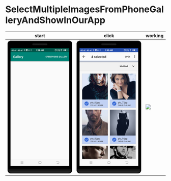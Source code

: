SelectMultipleImagesFromPhoneGalleryAndShowInOurApp
==========

| start      | click      | working     |
|------------|-------------|-------------|
| <img src="https://github.com/rohitnotes/SelectMultipleImagesFromPhoneGalleryAndShowInOurApp/blob/master/screen/1.png" width="250"> | <img src="https://github.com/rohitnotes/SelectMultipleImagesFromPhoneGalleryAndShowInOurApp/blob/master/screen/2.png" width="250"> | <img src="https://github.com/rohitnotes/SelectMultipleImagesFromPhoneGalleryAndShowInOurApp/blob/master/working.gif" width="250">|

